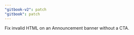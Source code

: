 ```yaml
---
"gitbook-v2": patch
"gitbook": patch
---
```


Fix invalid HTML on an Announcement banner without a CTA.

